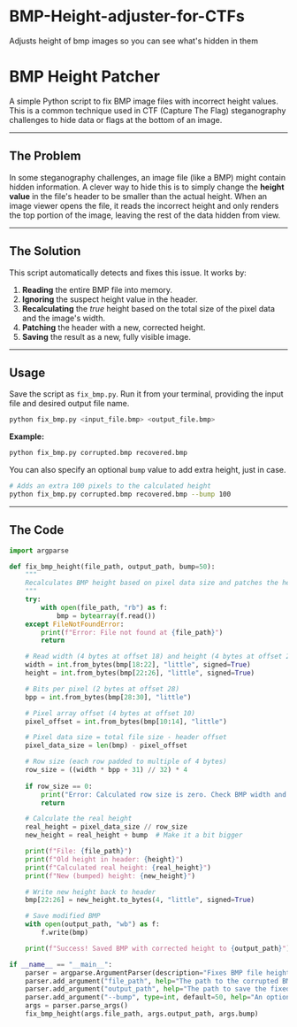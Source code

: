# BMP-Height-adjuster-for-CTFs
Adjusts height of bmp images so you can see what's hidden in them
# BMP Height Patcher 

A simple Python script to fix BMP image files with incorrect height values. This is a common technique used in CTF (Capture The Flag) steganography challenges to hide data or flags at the bottom of an image.



---

## The Problem

In some steganography challenges, an image file (like a BMP) might contain hidden information. A clever way to hide this is to simply change the **height value** in the file's header to be smaller than the actual height. When an image viewer opens the file, it reads the incorrect height and only renders the top portion of the image, leaving the rest of the data hidden from view.

---

## The Solution

This script automatically detects and fixes this issue. It works by:

1.  **Reading** the entire BMP file into memory.
2.  **Ignoring** the suspect height value in the header.
3.  **Recalculating** the *true* height based on the total size of the pixel data and the image's width.
4.  **Patching** the header with a new, corrected height.
5.  **Saving** the result as a new, fully visible image.

---

## Usage

Save the script as `fix_bmp.py`. Run it from your terminal, providing the input file and desired output file name.

```bash
python fix_bmp.py <input_file.bmp> <output_file.bmp>
```

**Example:**
```bash
python fix_bmp.py corrupted.bmp recovered.bmp
```

You can also specify an optional `bump` value to add extra height, just in case.

```bash
# Adds an extra 100 pixels to the calculated height
python fix_bmp.py corrupted.bmp recovered.bmp --bump 100
```
---

## The Code

```python
import argparse

def fix_bmp_height(file_path, output_path, bump=50):
    """
    Recalculates BMP height based on pixel data size and patches the header.
    """
    try:
        with open(file_path, "rb") as f:
            bmp = bytearray(f.read())
    except FileNotFoundError:
        print(f"Error: File not found at {file_path}")
        return

    # Read width (4 bytes at offset 18) and height (4 bytes at offset 22)
    width = int.from_bytes(bmp[18:22], "little", signed=True)
    height = int.from_bytes(bmp[22:26], "little", signed=True)

    # Bits per pixel (2 bytes at offset 28)
    bpp = int.from_bytes(bmp[28:30], "little")

    # Pixel array offset (4 bytes at offset 10)
    pixel_offset = int.from_bytes(bmp[10:14], "little")

    # Pixel data size = total file size - header offset
    pixel_data_size = len(bmp) - pixel_offset

    # Row size (each row padded to multiple of 4 bytes)
    row_size = ((width * bpp + 31) // 32) * 4
    
    if row_size == 0:
        print("Error: Calculated row size is zero. Check BMP width and bpp.")
        return

    # Calculate the real height
    real_height = pixel_data_size // row_size
    new_height = real_height + bump  # Make it a bit bigger

    print(f"File: {file_path}")
    print(f"Old height in header: {height}")
    print(f"Calculated real height: {real_height}")
    print(f"New (bumped) height: {new_height}")

    # Write new height back to header
    bmp[22:26] = new_height.to_bytes(4, "little", signed=True)

    # Save modified BMP
    with open(output_path, "wb") as f:
        f.write(bmp)

    print(f"Success! Saved BMP with corrected height to {output_path}")

if __name__ == "__main__":
    parser = argparse.ArgumentParser(description="Fixes BMP file height for CTF challenges.")
    parser.add_argument("file_path", help="The path to the corrupted BMP file.")
    parser.add_argument("output_path", help="The path to save the fixed BMP file.")
    parser.add_argument("--bump", type=int, default=50, help="An optional value to add to the calculated height.")
    args = parser.parse_args()
    fix_bmp_height(args.file_path, args.output_path, args.bump)
```

